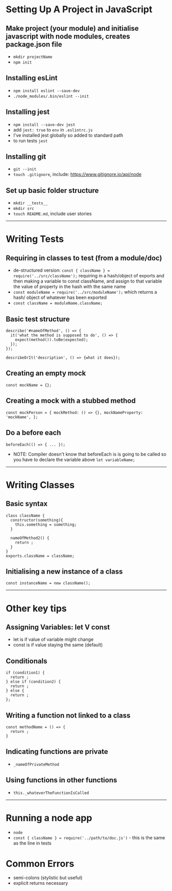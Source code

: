 # Setting Up A Project in JavaScript

## Make project (your module) and initialise javascript with node modules, creates package.json file
- `mkdir projectName`
- `npm init`

## Installing esLint
- `npm install eslint --save-dev`
- `./node_modules/.bin/eslint --init`                                                          

## Installing jest
- `npm install --save-dev jest`    
- add `jest: true` to `env` in `.eslintrc.js`
- I've installed jest globally so added to standard path
- to run tests `jest`

## Installing git                                                         
- `git --init`
- `touch .gitignore`, include: https://www.gitignore.io/api/node

## Set up basic folder structure
- `mkdir __tests__`
- `mkdir src`
- `touch README.md`, include user stories

***

# Writing Tests

## Requiring in classes to test (from a module/doc)
- de-structured version: `const { className } = require('../src/className');` requiring in a hash/object of exports and then making a variable to const className, and assign to that variable the value of property in the hash with the same name
- `const moduleName = require('../src/moduleName');` which returns a hash/ object of whatever has been exported
- `const className = moduleName.className;`

## Basic test structure
```
describe('#nameOfMethod', () => {
  it('what the method is supposed to do', () => {
    expect(method()).toBe(expected);
  });
});
```
`describeOrIt('description', () => {what it does});`

## Creating an empty mock
`const mockName = {};`

## Creating a mock with a stubbed method
`const mockPerson = {
  mockMethod: () => {},
  mockNameProperty: 'mockName',
};`

## Do a before each
`beforeEach(() => { ... });`
- NOTE: Compiler doesn't know that beforeEach is is going to be called so you have to declare the variable above `let variableName;`
***


# Writing Classes

## Basic syntax
```
class className {
  constructor(something){
    this.something = something;
  }

  nameOfMethod2() {
    return ;
  }
}
exports.className = className;
```

## Initialising a new instance of a class
`const instanceName = new className();`

***


# Other key tips

## Assigning Variables: let V const
- let is if value of variable might change
- const is if value staying the same (default)

## Conditionals
```
if (condition1) {
  return ;
} else if (condition2) {
  return ;
} else {
  return ;
};
```

## Writing a function not linked to a class
```
const methodName = () => {
  return ;
}
```

## Indicating functions are private
- `_nameOfPrivateMethod`

## Using functions in other functions
- `this._whateverTheFunctionIsCalled`
***

# Running a node app
- `node`
- `const { className } = require('../path/to/doc.js')` - this is the same as the line in tests

# Common Errors
- semi-colons (stylistic but useful)
- explicit returns necessary
